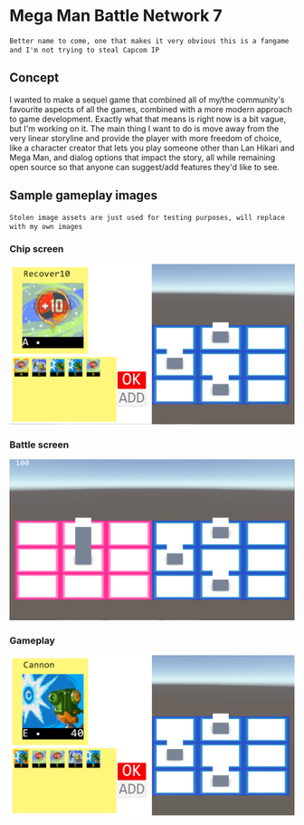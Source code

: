 # Mega Man Battle Network 7
    Better name to come, one that makes it very obvious this is a fangame and I'm not trying to steal Capcom IP
## Concept
I wanted to make a sequel game that combined all of my/the community's favourite aspects of all the games, combined with a more modern approach to game development. Exactly what that means is right now is a bit vague, but I'm working on it. The main thing I want to do is move away from the very linear storyline and provide the player with more freedom of choice, like a character creator that lets you play someone other than Lan Hikari and Mega Man, and dialog options that impact the story, all while remaining open source so that anyone can suggest/add features they'd like to see.
## Sample gameplay images
    Stolen image assets are just used for testing purposes, will replace with my own images
### Chip screen
![Chip screen](External/chip-screen.png)
### Battle screen
![Battle screen](External/battle-screen.png)
### Gameplay
![Animated Gameplay GIF](External/gameplay.gif)